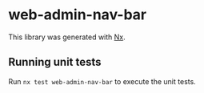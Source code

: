 # web-admin-nav-bar

This library was generated with [Nx](https://nx.dev).

## Running unit tests

Run `nx test web-admin-nav-bar` to execute the unit tests.

